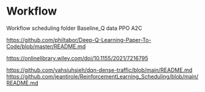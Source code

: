 # Workflow
Workflow scheduling
folder
Baseline_Q
data
PPO
A2C

https://github.com/philtabor/Deep-Q-Learning-Paper-To-Code/blob/master/README.md

https://onlinelibrary.wiley.com/doi/10.1155/2021/7216795

https://github.com/yahsiuhsieh/dqn-dense-traffic/blob/main/README.md
https://github.com/jeantirole/ReinforcementLearning_Scheduling/blob/main/README.md


